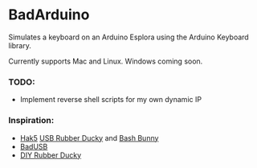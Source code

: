 # BadArduino
Simulates a keyboard on an Arduino Esplora using the Arduino Keyboard library.

Currently supports Mac and Linux. Windows coming soon.

### TODO:
* Implement reverse shell scripts for my own dynamic IP

### Inspiration:
* [Hak5](https://shop.hak5.org/) [USB Rubber Ducky](https://shop.hak5.org/products/usb-rubber-ducky-deluxe) and [Bash Bunny](https://shop.hak5.org/collections/physical-access/products/bash-bunny)
* [BadUSB](https://arstechnica.com/information-technology/2014/07/this-thumbdrive-hacks-computers-badusb-exploit-makes-devices-turn-evil/)
* [DIY Rubber Ducky](https://medium.com/@EatonChips/building-a-usb-rubber-ducky-for-7-c851aae30a1d)
